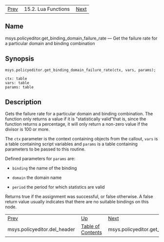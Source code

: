 |     |     |     |
| --- | --- | --- |
| [Prev](lua.ref.msys.policyeditor.del_header)  | 15.2. Lua Functions |  [Next](lua.ref.msys.policyeditor.get_header.php) |

<a name="lua.ref.msys.policyeditor.get_binding_domain_failure_rate"></a>
## Name

msys.policyeditor.get_binding_domain_failure_rate — Get the failure rate for a particular domain and binding combination

<a name="idp24851584"></a>
## Synopsis

`msys.policyeditor.get_binding_domain_failure_rate(ctx, vars, params);`

```
ctx: table
vars: table
params: table
```
<a name="idp24854336"></a>
## Description

Gets the failure rate for a particular domain and binding combination. The function only returns a value if it is "statistically valid"that is, since the function returns a percentage, it will only return a non-zero value if the divisor is 100 or more.

The `ctx` parameter is the context containing objects from the callout, `vars` is a table containing script variables and `params` is a table containing parameters to be passed to this routine.

Defined parameters for `params` are:

*   `binding` the name of the binding

*   `domain` the domain name

*   `period` the period for which statistics are valid

Returns true if the assignment was successful, or false otherwise. A false return value usually indicates that there are no suitable bindings on this node.

|     |     |     |
| --- | --- | --- |
| [Prev](lua.ref.msys.policyeditor.del_header)  | [Up](lua.function.details.php) |  [Next](lua.ref.msys.policyeditor.get_header.php) |
| msys.policyeditor.del_header  | [Table of Contents](index) |  msys.policyeditor.get_header |
